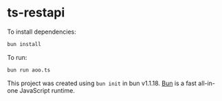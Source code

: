 # ts-restapi

To install dependencies:

```bash
bun install
```

To run:

```bash
bun run aoo.ts
```

This project was created using `bun init` in bun v1.1.18. [Bun](https://bun.sh) is a fast all-in-one JavaScript runtime.
